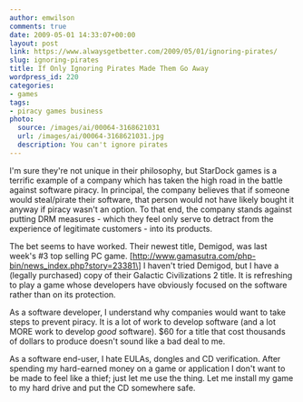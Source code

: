 ```yaml
---
author: emwilson
comments: true
date: 2009-05-01 14:33:07+00:00
layout: post
link: https://www.alwaysgetbetter.com/2009/05/01/ignoring-pirates/
slug: ignoring-pirates
title: If Only Ignoring Pirates Made Them Go Away
wordpress_id: 220
categories:
- games
tags:
- piracy games business
photo:
  source: /images/ai/00064-3168621031
  url: /images/ai/00064-3168621031.jpg
  description: You can't ignore pirates
---
```


I'm sure they're not unique in their philosophy, but StarDock games is a terrific example of a company which has taken the high road in the battle against software piracy. In principal, the company believes that if someone would steal/pirate their software, that person would not have likely bought it anyway if piracy wasn't an option. To that end, the company stands against putting DRM measures - which they feel only serve to detract from the experience of legitimate customers - into its products.

The bet seems to have worked. Their newest title, Demigod, was last week's #3 top selling PC game. [http://www.gamasutra.com/php-bin/news_index.php?story=23381\] I haven't tried Demigod, but I have a (legally purchased) copy of their Galactic Civilizations 2 title. It is refreshing to play a game whose developers have obviously focused on the software rather than on its protection.

As a software developer, I understand why companies would want to take steps to prevent piracy. It is a lot of work to develop software (and a lot MORE work to develop _good_ software). $60 for a title that cost thousands of dollars to produce doesn't sound like a bad deal to me.

As a software end-user, I hate EULAs, dongles and CD verification. After spending my hard-earned money on a game or application I don't want to be made to feel like a thief; just let me use the thing. Let me install my game to my hard drive and put the CD somewhere safe.
